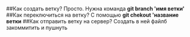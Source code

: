##Как создать ветку?
Просто. Нужна команда **git branch 'имя ветки'**
##Как переключиться на ветку?
С помощью **git chekout 'название ветки**
##Как отправить ветку на сервер?
Создать в ней файлб закоммитить и пушнуть